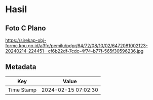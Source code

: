 # Hasil

## Foto C Plano

https://sirekap-obj-formc.kpu.go.id/a3fc/pemilu/pdpr/64/72/08/10/02/6472081002123-20240214-224451--cf6b22df-7cdc-4f74-b77f-565f30596236.jpg


## Metadata

| Key        | Value               |
| ---------- | ------------------- |
| Time Stamp | 2024-02-15 07:02:30 |



